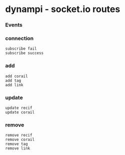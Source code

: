 dynampi - socket.io routes
=================

### Events ###
### connection
```
subscribe fail
subscribe success
```

### add 
```
add corail
add tag
add link
```

### update
```
update recif
update corail
```

### remove
```
remove recif
remove corail
remove tag
remove link
```
